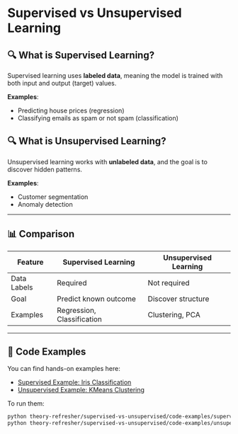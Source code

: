 # Supervised vs Unsupervised Learning

## 🔍 What is Supervised Learning?

Supervised learning uses **labeled data**, meaning the model is trained with both input and output (target) values.

**Examples**:
- Predicting house prices (regression)
- Classifying emails as spam or not spam (classification)

## 🔍 What is Unsupervised Learning?

Unsupervised learning works with **unlabeled data**, and the goal is to discover hidden patterns.

**Examples**:
- Customer segmentation
- Anomaly detection

---

## 📊 Comparison

| Feature         | Supervised Learning          | Unsupervised Learning         |
|-----------------|------------------------------|-------------------------------|
| Data Labels     | Required                     | Not required                  |
| Goal            | Predict known outcome        | Discover structure            |
| Examples        | Regression, Classification   | Clustering, PCA               |

---

## 🧪 Code Examples

You can find hands-on examples here:

- [Supervised Example: Iris Classification](./code-examples/supervised_example.py)
- [Unsupervised Example: KMeans Clustering](./code-examples/unsupervised_example.py)

To run them:

```bash
python theory-refresher/supervised-vs-unsupervised/code-examples/supervised_example.py
python theory-refresher/supervised-vs-unsupervised/code-examples/unsupervised_example.py
